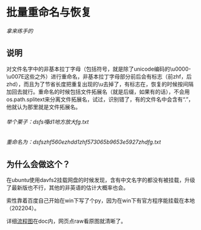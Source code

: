 # **批量重命名与恢复**
###### 拿来练手的
## 说明
对文件名字中的非基本拉丁字母（包括符号，就是除了unicode编码的\u0000-\u007E这些之外）进行重命名，非基本拉丁字母部分前后会有标志（前zhf，后zhd），而且为了节省长度把重复出现的\u去掉了，有标志在，恢复的时候按间隔加回去就行。重命名的时候包括文件拓展名（就是后缀，如果有的话），不会用os.path.splitext来分离文件拓展名，试过，识别错了，有的文件名中会含有“.”，他就认为那里就是文件拓展名。
###### 举个栗子：dsfs嘎d1地方放大fg.txt 
###### 重命名为：dsfszhf560ezhdd1zhf573065b9653e5927zhdfg.txt
## 为什么会做这个？
在ubuntu使用davfs2挂载网盘的时候发现，含有中文名字的都没有被挂载，升级了最新版也不行，其他的非英语的估计大概率也会。

索性靠着百度自己开始在win下写了个py，因为在win下有官方程序能挂载在本地（202204）。

详细<a href="doc/流程图.svg" target="_blank">流程图</a>在doc内，网页点raw看原图就清晰了。
